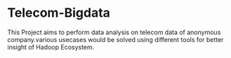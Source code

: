 # Telecom-Bigdata
This Project aims to perform data analysis on telecom data of anonymous company.various usecases would be solved using different tools for better insight of Hadoop Ecosystem.
